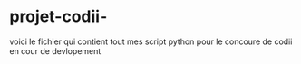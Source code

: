 # projet-codii-
voici le fichier qui contient tout mes script python pour le concoure de codii en cour de devlopement 
